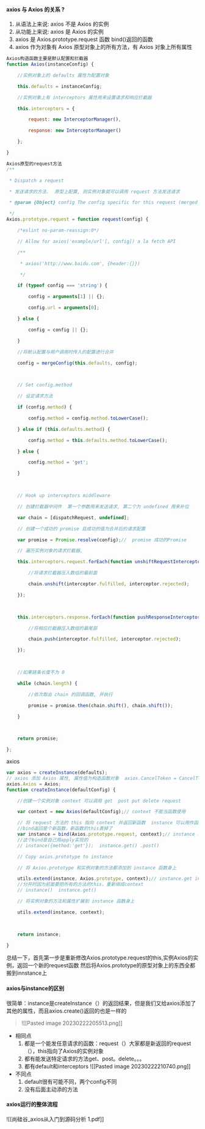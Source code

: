 #### axios 与 Axios 的关系 ?
1.  从语法上来说: axios 不是 Axios 的实例
2.  从功能上来说: axios 是 Axios 的实例
3. axios 是 Axios.prototype.request 函数 bind()返回的函数
4.  axios 作为对象有 Axios 原型对象上的所有方法，有 Axios 对象上所有属性
```js
Axios构造函数主要是默认配置和拦截器
function Axios(instanceConfig) {

    //实例对象上的 defaults 属性为配置对象

    this.defaults = instanceConfig;

    //实例对象上有 interceptors 属性用来设置请求和响应拦截器

    this.interceptors = {

        request: new InterceptorManager(),

        response: new InterceptorManager()

    };

}
```
```js
Axios原型的request方法
/**

 * Dispatch a request

 * 发送请求的方法.  原型上配置, 则实例对象就可以调用 request 方法发送请求

 * @param {Object} config The config specific for this request (merged with this.defaults)

 */
Axios.prototype.request = function request(config) {

    /*eslint no-param-reassign:0*/

    // Allow for axios('example/url'[, config]) a la fetch API

    /**

     * axios('http://www.baidu.com', {header:{}})

     */

    if (typeof config === 'string') {

        config = arguments[1] || {};

        config.url = arguments[0];

    } else {

        config = config || {};

    }

    //将默认配置与用户调用时传入的配置进行合并

    config = mergeConfig(this.defaults, config);

  

    // Set config.method

    // 设定请求方法

    if (config.method) {

        config.method = config.method.toLowerCase();

    } else if (this.defaults.method) {

        config.method = this.defaults.method.toLowerCase();

    } else {

        config.method = 'get';

    }

  

    // Hook up interceptors middleware

    // 创建拦截器中间件  第一个参数用来发送请求, 第二个为 undefined 用来补位

    var chain = [dispatchRequest, undefined];

    // 创建一个成功的 promise 且成功的值为合并后的请求配置

    var promise = Promise.resolve(config);//  promise 成功的Promise

    // 遍历实例对象的请求拦截器,

    this.interceptors.request.forEach(function unshiftRequestInterceptors(interceptor) {

        //将请求拦截器压入数组的最前面

        chain.unshift(interceptor.fulfilled, interceptor.rejected);

    });

  

    this.interceptors.response.forEach(function pushResponseInterceptors(interceptor) {

        //将相应拦截器压入数组的最尾部

        chain.push(interceptor.fulfilled, interceptor.rejected);

    });

  

    //如果链条长度不为 0

    while (chain.length) {

        //依次取出 chain 的回调函数, 并执行

        promise = promise.then(chain.shift(), chain.shift());

    }

  

    return promise;

};
```
axios
```js
var axios = createInstance(defaults);
// axios 添加 Axios 属性, 属性值为构造函数对象  axios.CancelToken = CancelToken    new axios.Axios()
axios.Axios = Axios;
function createInstance(defaultConfig) {

    //创建一个实例对象 context 可以调用 get  post put delete request

    var context = new Axios(defaultConfig);// context 不能当函数使用  

    // 将 request 方法的 this 指向 context 并返回新函数  instance 可以用作函数使用, 且返回的是一个 promise 对象
	//bind返回是个新函数，新函数的this表掉了
    var instance = bind(Axios.prototype.request, context);// instance 与 Axios.prototype.request 代码一致
	//这个bind是自己用apply实现的
    // instance({method:'get'});  instance.get() .post()

    // Copy axios.prototype to instance

    // 将 Axios.prototype 和实例对象的方法都添加到 instance 函数身上

    utils.extend(instance, Axios.prototype, context);// instance.get instance.post ...
	//分开时因为前面要把所有的方法的this，重新绑成context
    // instance()  instance.get()

    // 将实例对象的方法和属性扩展到 instance 函数身上

    utils.extend(instance, context);

  

    return instance;

}
```
总结一下，首先第一步是重新修改Axios.prototype.request的this,实例Axios的实例，返回一个新的request函数
然后将Axios.prototype的原型对象上的东西全都搬到innstance上
#### axios与instance的区别
很简单：instance是createInstance（）的返回结果，但是我们又给axios添加了其他的属性，而且axios.create()返回的也是一样的
>![[Pasted image 20230222205513.png]]
- 相同点
	1. 都是一个能发任意请求的函数：request（）大家都是新返回的request（），this指向了Axios的实例对象
	2. 都有能发送特定请求的方法get、post。delete。。。
	3. 都有default和interceptors
		![[Pasted image 20230222210740.png]]
- 不同点
	1. default很有可能不同，两个config不同
	2. 没有后面主动添的方法
#### axios运行的整体流程
![[尚硅谷_axios从入门到源码分析 1.pdf]]

